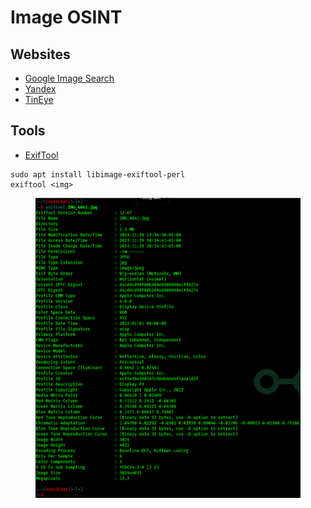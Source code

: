 # Image OSINT

## Websites

* [Google Image Search](https://images.google.com)
* [Yandex](https://yandex.com/images/)
* [TinEye](https://tineye.com)

## Tools

* [ExifTool](https://exiftool.org/)

```
sudo apt install libimage-exiftool-perl
exiftool <img>
```

<figure><img src="../.gitbook/assets/image.png" alt=""><figcaption></figcaption></figure>
